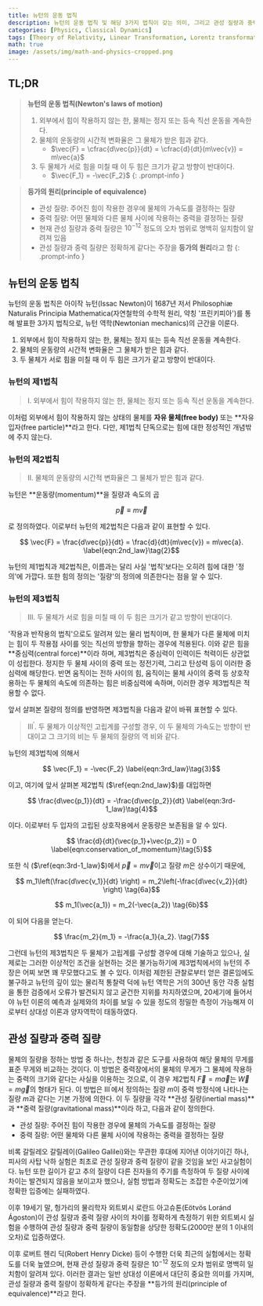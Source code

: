 ```yaml
---
title: 뉴턴의 운동 법칙
description: 뉴턴의 운동 법칙 및 해당 3가지 법칙이 갖는 의미, 그리고 관성 질량과 중력 질량의 정의에 대해 알아보고, 고전 역학뿐 아니라 이후의 일반 상대성 이론에서도 중요한 의미를 갖는 등가의 원리를 살펴본다.
categories: [Physics, Classical Dynamics]
tags: [Theory of Relativity, Linear Transformation, Lorentz transformation]
math: true
image: /assets/img/math-and-physics-cropped.png
---
```

## TL;DR
> **뉴턴의 운동 법칙(Newton's laws of motion)**
> 1. 외부에서 힘이 작용하지 않는 한, 물체는 정지 또는 등속 직선 운동을 계속한다.
> 2. 물체의 운동량의 시간적 변화율은 그 물체가 받은 힘과 같다.
>    - $\vec{F} = \cfrac{d\vec{p}}{dt} = \cfrac{d}{dt}(m\vec{v}) = m\vec{a}$
> 3. 두 물체가 서로 힘을 미칠 때 이 두 힘은 크기가 같고 방향이 반대이다.
>    - $\vec{F_1} = -\vec{F_2}$
{: .prompt-info }

> **등가의 원리(principle of equivalence)**
> - 관성 질량: 주어진 힘이 작용한 경우에 물체의 가속도를 결정하는 질량
> - 중력 질량: 어떤 물체와 다른 물체 사이에 작용하는 중력을 결정하는 질량
> - 현재 관성 질량과 중력 질량은 $10^{-12}$ 정도의 오차 범위로 명백히 일치함이 알려져 있음
> - 관성 질량과 중력 질량은 정확하게 같다는 주장을 **등가의 원리**라고 함
{: .prompt-info }

## 뉴턴의 운동 법칙
뉴턴의 운동 법칙은 아이작 뉴턴(Issac Newton)이 1687년 저서 Philosophiæ Naturalis Principia Mathematica(자연철학의 수학적 원리, 약칭 '프린키피아')를 통해 발표한 3가지 법칙으로, 뉴턴 역학(Newtonian mechanics)의 근간을 이룬다.

1. 외부에서 힘이 작용하지 않는 한, 물체는 정지 또는 등속 직선 운동을 계속한다.
2. 물체의 운동량의 시간적 변화율은 그 물체가 받은 힘과 같다.
3. 두 물체가 서로 힘을 미칠 때 이 두 힘은 크기가 같고 방향이 반대이다.

### 뉴턴의 제1법칙
> I. 외부에서 힘이 작용하지 않는 한, 물체는 정지 또는 등속 직선 운동을 계속한다.

이처럼 외부에서 힘이 작용하지 않는 상태의 물체를 **자유 물체(free body)** 또는 **자유 입자(free particle)**라고 한다.
다만, 제1법칙 단독으로는 힘에 대한 정성적인 개념밖에 주지 않는다.

### 뉴턴의 제2법칙
> II. 물체의 운동량의 시간적 변화율은 그 물체가 받은 힘과 같다.

뉴턴은 **운동량(momentum)**을 질량과 속도의 곱

$$ \vec{p} \equiv m\vec{v} \label{eqn:momentum}\tag{1}$$

로 정의하였다. 이로부터 뉴턴의 제2법칙은 다음과 같이 표현할 수 있다.

$$ \vec{F} = \frac{d\vec{p}}{dt} = \frac{d}{dt}(m\vec{v}) = m\vec{a}. \label{eqn:2nd_law}\tag{2}$$

뉴턴의 제1법칙과 제2법칙은, 이름과는 달리 사실 '법칙'보다는 오히려 힘에 대한 '정의'에 가깝다. 또한 힘의 정의는 '질량'의 정의에 의존한다는 점을 알 수 있다.

### 뉴턴의 제3법칙
> III. 두 물체가 서로 힘을 미칠 때 이 두 힘은 크기가 같고 방향이 반대이다.

'작용과 반작용의 법칙'으로도 알려져 있는 물리 법칙이며, 한 물체가 다른 물체에 미치는 힘이 두 작용점 사이를 잇는 직선의 방향을 향하는 경우에 적용된다. 이와 같은 힘을 **중심력(central force)**이라 하며, 제3법칙은 중심력이 인력이든 척력이든 상관없이 성립한다. 정지한 두 물체 사이의 중력 또는 정전기력, 그리고 탄성력 등이 이러한 중심력에 해당한다. 반면 움직이는 전하 사이의 힘, 움직이는 물체 사이의 중력 등 상호작용하는 두 물체의 속도에 의존하는 힘은 비중심력에 속하며, 이러한 경우 제3법칙은 적용할 수 없다.

앞서 살펴본 질량의 정의를 반영하면 제3법칙을 다음과 같이 바꿔 표현할 수 있다.

> III$^\prime$. 두 물체가 이상적인 고립계를 구성할 경우, 이 두 물체의 가속도는 방향이 반대이고 그 크기의 비는 두 물체의 질량의 역 비와 같다.

뉴턴의 제3법칙에 의해서

$$ \vec{F_1} = -\vec{F_2} \label{eqn:3rd_law}\tag{3}$$

이고, 여기에 앞서 살펴본 제2법칙 ($\ref{eqn:2nd_law}$)를 대입하면

$$ \frac{d\vec{p_1}}{dt} = -\frac{d\vec{p_2}}{dt} \label{eqn:3rd-1_law}\tag{4}$$

이다. 이로부터 두 입자의 고립된 상호작용에서 운동량은 보존됨을 알 수 있다. 

$$ \frac{d}{dt}(\vec{p_1}+\vec{p_2}) = 0 \label{eqn:conservation_of_momentum}\tag{5}$$

또한 식 ($\ref{eqn:3rd-1_law}$)에서 $\vec{p}=m\vec{v}$이고 질량 $m$은 상수이기 때문에,

$$ m_1\left(\frac{d\vec{v_1}}{dt} \right) = m_2\left(-\frac{d\vec{v_2}}{dt} \right) \tag{6a}$$

$$ m_1(\vec{a_1}) = m_2(-\vec{a_2}) \tag{6b}$$

이 되어 다음을 얻는다.

$$ \frac{m_2}{m_1} = -\frac{a_1}{a_2}. \tag{7}$$

그런데 뉴턴의 제3법칙은 두 물체가 고립계를 구성할 경우에 대해 기술하고 있으나, 실제로는 그러한 이상적인 조건을 실현하는 것은 불가능하기에 제3법칙에서의 뉴턴의 주장은 어찌 보면 꽤 무모했다고도 볼 수 있다. 이처럼 제한된 관찰로부터 얻은 결론임에도 불구하고 뉴턴의 깊이 있는 물리적 통찰력 덕에 뉴턴 역학은 거의 300년 동안 각종 실험을 통한 검증에서 오류가 발견되지 않고 굳건한 지위를 차지하였으며, 20세기에 들어서야 뉴턴 이론의 예측과 실제와의 차이를 보일 수 있을 정도의 정밀한 측정이 가능해져 이로부터 상대성 이론과 양자역학이 태동하였다.

## 관성 질량과 중력 질량
물체의 질량을 정하는 방법 중 하나는, 천칭과 같은 도구를 사용하여 해당 물체의 무게를 표준 무게와 비교하는 것이다. 이 방법은 중력장에서의 물체의 무게가 그 물체에 작용하는 중력의 크기와 같다는 사실을 이용하는 것으로, 이 경우 제2법칙 $\vec{F}=m\vec{a}$는 $\vec{W}=m\vec{g}$의 형태가 된다. 이 방법은 III$^\prime$에서 정의하는 질량 $m$이 중력 방정식에 나타나는 질량 $m$과 같다는 기본 가정에 의한다. 이 두 질량을 각각 **관성 질량(inertial mass)**과 **중력 질량(gravitational mass)**이라 하고, 다음과 같이 정의한다.

- 관성 질량: 주어진 힘이 작용한 경우에 물체의 가속도를 결정하는 질량
- 중력 질량: 어떤 물체와 다른 물체 사이에 작용하는 중력을 결정하는 질량

비록 갈릴레오 갈릴레이(Galileo Galilei)와는 무관한 후대에 지어낸 이야기이긴 하나, 피사의 사탑 낙하 실험은 최초로 관성 질량과 중력 질량이 같을 것임을 보인 사고실험이다. 뉴턴 또한 길이가 같고 추의 질량이 다른 진자들의 주기를 측정하여 두 질량 사이에 차이는 발견되지 않음을 보이고자 했으나, 실험 방법과 정확도는 조잡한 수준이었기에 정확한 입증에는 실패하였다.

이후 19세기 말, 헝가리의 물리학자 외트뵈시 로란드 아고슈톤(Eötvös Loránd Ágoston)이 관성 질량과 중력 질량 사이의 차이를 정확하게 측정하기 위한 외트뵈시 실험을 수행하여 관성 질량과 중력 질량이 동일함을 상당한 정확도(2000만 분의 1 이내의 오차)로 입증하였다.

이후 로버트 헨리 딕(Robert Henry Dicke) 등이 수행한 더욱 최근의 실험에서는 정확도를 더욱 높였으며, 현재 관성 질량과 중력 질량은 $10^{-12}$ 정도의 오차 범위로 명백히 일치함이 알려져 있다. 이러한 결과는 일반 상대성 이론에서 대단히 중요한 의미를 가지며, 관성 질량과 중력 질량이 정확하게 같다는 주장을 **등가의 원리(principle of equivalence)**라고 한다.
